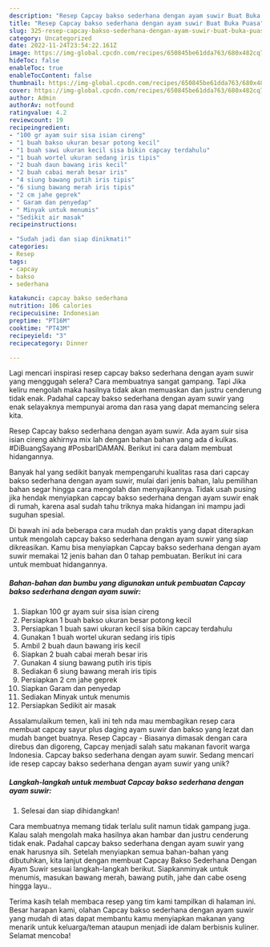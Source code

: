 ```yaml
---
description: "Resep Capcay bakso sederhana dengan ayam suwir Buat Buka Puasa"
title: "Resep Capcay bakso sederhana dengan ayam suwir Buat Buka Puasa"
slug: 325-resep-capcay-bakso-sederhana-dengan-ayam-suwir-buat-buka-puasa
category: Uncategorized
date: 2022-11-24T23:54:22.161Z
image: https://img-global.cpcdn.com/recipes/650845be61dda763/680x482cq70/capcay-bakso-sederhana-dengan-ayam-suwir-foto-resep-utama.jpg
hideToc: false
enableToc: true
enableTocContent: false
thumbnail: https://img-global.cpcdn.com/recipes/650845be61dda763/680x482cq70/capcay-bakso-sederhana-dengan-ayam-suwir-foto-resep-utama.jpg
cover: https://img-global.cpcdn.com/recipes/650845be61dda763/680x482cq70/capcay-bakso-sederhana-dengan-ayam-suwir-foto-resep-utama.jpg
author: Admin
authorAv: notfound
ratingvalue: 4.2
reviewcount: 19
recipeingredient:
- "100 gr ayam suir sisa isian cireng"
- "1 buah bakso ukuran besar potong kecil"
- "1 buah sawi ukuran kecil sisa bikin capcay terdahulu"
- "1 buah wortel ukuran sedang iris tipis"
- "2 buah daun bawang iris kecil"
- "2 buah cabai merah besar iris"
- "4 siung bawang putih iris tipis"
- "6 siung bawang merah iris tipis"
- "2 cm jahe geprek"
- " Garam dan penyedap"
- " Minyak untuk menumis"
- "Sedikit air masak"
recipeinstructions:

- "Sudah jadi dan siap dinikmati!"
categories:
- Resep
tags:
- capcay
- bakso
- sederhana

katakunci: capcay bakso sederhana 
nutrition: 106 calories
recipecuisine: Indonesian
preptime: "PT16M"
cooktime: "PT43M"
recipeyield: "3"
recipecategory: Dinner

---
```



Lagi mencari inspirasi resep capcay bakso sederhana dengan ayam suwir yang menggugah selera? Cara membuatnya sangat gampang. Tapi Jika keliru mengolah maka hasilnya tidak akan memuaskan dan justru cenderung tidak enak. Padahal capcay bakso sederhana dengan ayam suwir yang enak selayaknya mempunyai aroma dan rasa yang dapat memancing selera kita.


Resep Capcay bakso sederhana dengan ayam suwir. Ada ayam suir sisa isian cireng akhirnya mix lah dengan bahan bahan yang ada d kulkas. #DiBuangSayang #PosbarIDAMAN. Berikut ini cara dalam membuat hidangannya.

Banyak hal yang sedikit banyak mempengaruhi kualitas rasa dari capcay bakso sederhana dengan ayam suwir, mulai dari jenis bahan, lalu pemilihan bahan segar hingga cara mengolah dan menyajikannya. Tidak usah pusing jika hendak menyiapkan capcay bakso sederhana dengan ayam suwir enak di rumah, karena asal sudah tahu triknya maka hidangan ini mampu jadi suguhan spesial.


Di bawah ini ada beberapa cara mudah dan praktis yang dapat diterapkan untuk mengolah capcay bakso sederhana dengan ayam suwir yang siap dikreasikan. Kamu bisa menyiapkan Capcay bakso sederhana dengan ayam suwir memakai 12 jenis bahan dan 0 tahap pembuatan. Berikut ini cara untuk membuat hidangannya.

<!--inarticleads1-->

##### Bahan-bahan dan bumbu yang digunakan untuk pembuatan Capcay bakso sederhana dengan ayam suwir:

1. Siapkan 100 gr ayam suir sisa isian cireng
1. Persiapkan 1 buah bakso ukuran besar potong kecil
1. Persiapkan 1 buah sawi ukuran kecil sisa bikin capcay terdahulu
1. Gunakan 1 buah wortel ukuran sedang iris tipis
1. Ambil 2 buah daun bawang iris kecil
1. Siapkan 2 buah cabai merah besar iris
1. Gunakan 4 siung bawang putih iris tipis
1. Sediakan 6 siung bawang merah iris tipis
1. Persiapkan 2 cm jahe geprek
1. Siapkan  Garam dan penyedap
1. Sediakan  Minyak untuk menumis
1. Persiapkan Sedikit air masak


Assalamulaikum temen, kali ini teh nda mau membagikan resep cara membuat capcay sayur plus daging ayam suwir dan bakso yang lezat dan mudah banget buatnya. Resep Capcay - Biasanya dimasak dengan cara direbus dan digoreng, Capcay menjadi salah satu makanan favorit warga Indonesia. Capcay bakso sederhana dengan ayam suwir. Sedang mencari ide resep capcay bakso sederhana dengan ayam suwir yang unik? 

<!--inarticleads2-->

##### Langkah-langkah untuk membuat Capcay bakso sederhana dengan ayam suwir:


1. Selesai dan siap dihidangkan!

Cara membuatnya memang tidak terlalu sulit namun tidak gampang juga. Kalau salah mengolah maka hasilnya akan hambar dan justru cenderung tidak enak. Padahal capcay bakso sederhana dengan ayam suwir yang enak harusnya sih. Setelah menyiapkan semua bahan-bahan yang dibutuhkan, kita lanjut dengan membuat Capcay Bakso Sederhana Dengan Ayam Suwir sesuai langkah-langkah berikut. Siapkanminyak untuk menumis, masukan bawang merah, bawang putih, jahe dan cabe oseng hingga layu.. 

Terima kasih telah membaca resep yang tim kami tampilkan di halaman ini. Besar harapan kami, olahan Capcay bakso sederhana dengan ayam suwir yang mudah di atas dapat membantu kamu menyiapkan makanan yang menarik untuk keluarga/teman ataupun menjadi ide dalam berbisnis kuliner. Selamat mencoba!

